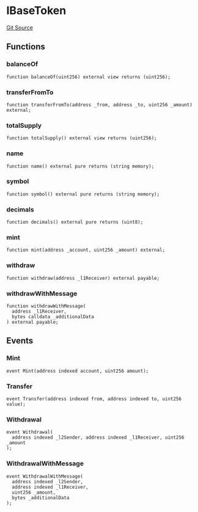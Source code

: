 # IBaseToken
[Git Source](https://github.com/matter-labs/zksync-contracts/blob/c6e73735b89a4b474234f6471e326125c9069f15/contracts/system-contracts/interfaces/IBaseToken.sol)


## Functions
### balanceOf


```solidity
function balanceOf(uint256) external view returns (uint256);
```

### transferFromTo


```solidity
function transferFromTo(address _from, address _to, uint256 _amount) external;
```

### totalSupply


```solidity
function totalSupply() external view returns (uint256);
```

### name


```solidity
function name() external pure returns (string memory);
```

### symbol


```solidity
function symbol() external pure returns (string memory);
```

### decimals


```solidity
function decimals() external pure returns (uint8);
```

### mint


```solidity
function mint(address _account, uint256 _amount) external;
```

### withdraw


```solidity
function withdraw(address _l1Receiver) external payable;
```

### withdrawWithMessage


```solidity
function withdrawWithMessage(
  address _l1Receiver,
  bytes calldata _additionalData
) external payable;
```

## Events
### Mint

```solidity
event Mint(address indexed account, uint256 amount);
```

### Transfer

```solidity
event Transfer(address indexed from, address indexed to, uint256 value);
```

### Withdrawal

```solidity
event Withdrawal(
  address indexed _l2Sender, address indexed _l1Receiver, uint256 _amount
);
```

### WithdrawalWithMessage

```solidity
event WithdrawalWithMessage(
  address indexed _l2Sender,
  address indexed _l1Receiver,
  uint256 _amount,
  bytes _additionalData
);
```

